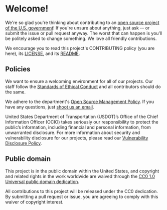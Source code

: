 # Welcome!
We're so glad you're thinking about contributing to an [open source project of the U.S. government](https://code.gov/)! If you're unsure about anything, just ask -- or submit the issue or pull request anyway. The worst that can happen is you'll be politely asked to change something. We love all friendly contributions.

We encourage you to read this project's CONTRIBUTING policy (you are here), its [LICENSE](LICENSE.md), and its [README](README.md).

## Policies
We want to ensure a welcoming environment for all of our projects. Our staff follow the [Standards of Ethical Conduct](https://www.transportation.gov/ethics#Standards%20of%20Ethical%20Conduct) and all contributors should do the same.

We adhere to the department's [Open Source Management Policy](https://www.transportation.gov/digitalstrategy/policyarchive/open-source-management). If you have any questions, just [shoot us an email](mailto:sdc-support@dot.gov).

United States Department of Transportation (USDOT)’s Office of the Chief Information Officer (OCIO) takes seriously our responsibility to protect the public’s information, including financial and personal information, from unwarranted disclosure. For more information about security and vulnerability disclosure for our projects, please read our [Vulnerability Disclosure Policy](https://www.transportation.gov/vulnerability-disclosure-policy).

## Public domain
This project is in the public domain within the United States, and copyright and related rights in the work worldwide are waived through the [CC0 1.0 Universal public domain dedication](https://creativecommons.org/publicdomain/zero/1.0/).

All contributions to this project will be released under the CC0 dedication. By submitting a pull request or issue, you are agreeing to comply with this waiver of copyright interest.

